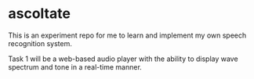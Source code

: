 # ascoltate
This is an experiment repo for me to learn and implement my own speech recognition system.

Task 1 will be a web-based audio player with the ability to display wave spectrum and tone in a real-time manner.
